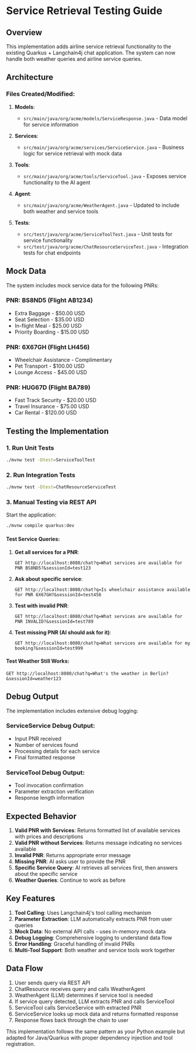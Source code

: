 # Service Retrieval Testing Guide

## Overview
This implementation adds airline service retrieval functionality to the existing Quarkus + Langchain4j chat application. The system can now handle both weather queries and airline service queries.

## Architecture

### Files Created/Modified:

1. **Models**:
   - `src/main/java/org/acme/models/ServiceResponse.java` - Data model for service information

2. **Services**:
   - `src/main/java/org/acme/services/ServiceService.java` - Business logic for service retrieval with mock data

3. **Tools**:
   - `src/main/java/org/acme/tools/ServiceTool.java` - Exposes service functionality to the AI agent

4. **Agent**:
   - `src/main/java/org/acme/WeatherAgent.java` - Updated to include both weather and service tools

5. **Tests**:
   - `src/test/java/org/acme/ServiceToolTest.java` - Unit tests for service functionality
   - `src/test/java/org/acme/ChatResourceServiceTest.java` - Integration tests for chat endpoints

## Mock Data

The system includes mock service data for the following PNRs:

### PNR: BS8ND5 (Flight AB1234)
- Extra Baggage - $50.00 USD
- Seat Selection - $35.00 USD  
- In-flight Meal - $25.00 USD
- Priority Boarding - $15.00 USD

### PNR: 6X67GH (Flight LH456)
- Wheelchair Assistance - Complimentary
- Pet Transport - $100.00 USD
- Lounge Access - $45.00 USD

### PNR: HUG67D (Flight BA789)
- Fast Track Security - $20.00 USD
- Travel Insurance - $75.00 USD
- Car Rental - $120.00 USD

## Testing the Implementation

### 1. Run Unit Tests
```bash
./mvnw test -Dtest=ServiceToolTest
```

### 2. Run Integration Tests
```bash
./mvnw test -Dtest=ChatResourceServiceTest
```

### 3. Manual Testing via REST API

Start the application:
```bash
./mvnw compile quarkus:dev
```

#### Test Service Queries:

1. **Get all services for a PNR**:
   ```
   GET http://localhost:8080/chat?q=What services are available for PNR BS8ND5?&sessionId=test123
   ```

2. **Ask about specific service**:
   ```
   GET http://localhost:8080/chat?q=Is wheelchair assistance available for PNR 6X67GH?&sessionId=test456
   ```

3. **Test with invalid PNR**:
   ```
   GET http://localhost:8080/chat?q=What services are available for PNR INVALID?&sessionId=test789
   ```

4. **Test missing PNR (AI should ask for it)**:
   ```
   GET http://localhost:8080/chat?q=What services are available for my booking?&sessionId=test999
   ```

#### Test Weather Still Works:
```
GET http://localhost:8080/chat?q=What's the weather in Berlin?&sessionId=weather123
```

## Debug Output

The implementation includes extensive debug logging:

### ServiceService Debug Output:
- Input PNR received
- Number of services found
- Processing details for each service
- Final formatted response

### ServiceTool Debug Output:
- Tool invocation confirmation
- Parameter extraction verification
- Response length information

## Expected Behavior

1. **Valid PNR with Services**: Returns formatted list of available services with prices and descriptions
2. **Valid PNR without Services**: Returns message indicating no services available
3. **Invalid PNR**: Returns appropriate error message
4. **Missing PNR**: AI asks user to provide the PNR
5. **Specific Service Query**: AI retrieves all services first, then answers about the specific service
6. **Weather Queries**: Continue to work as before

## Key Features

1. **Tool Calling**: Uses Langchain4j's tool calling mechanism
2. **Parameter Extraction**: LLM automatically extracts PNR from user queries
3. **Mock Data**: No external API calls - uses in-memory mock data
4. **Debug Logging**: Comprehensive logging to understand data flow
5. **Error Handling**: Graceful handling of invalid PNRs
6. **Multi-Tool Support**: Both weather and service tools work together

## Data Flow

1. User sends query via REST API
2. ChatResource receives query and calls WeatherAgent
3. WeatherAgent (LLM) determines if service tool is needed
4. If service query detected, LLM extracts PNR and calls ServiceTool
5. ServiceTool calls ServiceService with extracted PNR
6. ServiceService looks up mock data and returns formatted response
7. Response flows back through the chain to user

This implementation follows the same pattern as your Python example but adapted for Java/Quarkus with proper dependency injection and tool registration.